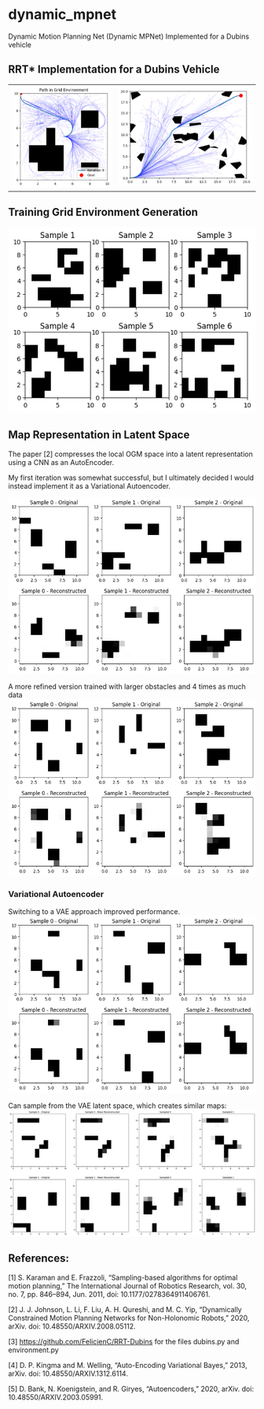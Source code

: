 # dynamic_mpnet
Dynamic Motion Planning Net (Dynamic MPNet) Implemented for a Dubins vehicle

## RRT* Implementation for a Dubins Vehicle

| | |
| --- | --- |
| ![Grid Environment](images/grid_env_rrt_.png) | ![Static Environment](images/static_env_rrt.png) |

## Training Grid Environment Generation
![Maps](images/map_generation.png)

## Map Representation in Latent Space

The paper [2] compresses the local OGM space into a latent representation using a CNN as an AutoEncoder.

My first iteration was somewhat successful, but I ultimately decided I would instead implement it as a Variational Autoencoder.

![Autoencoder Representation](images/reconstructed_ogm_with_autoencoder.png)

A more refined version trained with larger obstacles and 4 times as much data
![Refined Autoencoder](images/AE_larger_dataset.png)

### Variational Autoencoder
Switching to a VAE approach improved performance.
![VAE](images/vae_reconstruction.png)

Can sample from the VAE latent space, which creates similar maps:
![VAE Samples](images/vae_sampling.png)

## References:

[1] S. Karaman and E. Frazzoli, “Sampling-based algorithms for optimal motion planning,” The International Journal of Robotics Research, vol. 30, no. 7, pp. 846–894, Jun. 2011, doi: 10.1177/0278364911406761.

[2] J. J. Johnson, L. Li, F. Liu, A. H. Qureshi, and M. C. Yip, “Dynamically Constrained Motion Planning Networks for Non-Holonomic Robots,” 2020, arXiv. doi: 10.48550/ARXIV.2008.05112.

[3] https://github.com/FelicienC/RRT-Dubins for the files dubins.py and environment.py

[4] D. P. Kingma and M. Welling, “Auto-Encoding Variational Bayes,” 2013, arXiv. doi: 10.48550/ARXIV.1312.6114.

[5] D. Bank, N. Koenigstein, and R. Giryes, “Autoencoders,” 2020, arXiv. doi: 10.48550/ARXIV.2003.05991.

